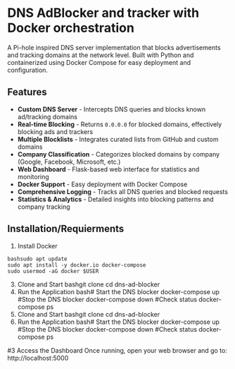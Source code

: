 # DNS AdBlocker and tracker with Docker orchestration

A Pi-hole inspired DNS server implementation that blocks advertisements and tracking domains at the network level. Built with Python and containerized using Docker Compose for easy deployment and configuration.

## Features

- **Custom DNS Server** - Intercepts DNS queries and blocks known ad/tracking domains
- **Real-time Blocking** - Returns `0.0.0.0` for blocked domains, effectively blocking ads and trackers
- **Multiple Blocklists** - Integrates curated lists from GitHub and custom domains
- **Company Classification** - Categorizes blocked domains by company (Google, Facebook, Microsoft, etc.)
- **Web Dashboard** - Flask-based web interface for statistics and monitoring
- **Docker Support** - Easy deployment with Docker Compose
- **Comprehensive Logging** - Tracks all DNS queries and blocked requests
- **Statistics & Analytics** - Detailed insights into blocking patterns and company tracking

## Installation/Requierments
1. Install Docker
```
bashsudo apt update
sudo apt install -y docker.io docker-compose
sudo usermod -aG docker $USER
```
3. Clone and Start
bashgit clone <repository-url>
cd dns-ad-blocker
4. Run the Application
bash# Start the DNS blocker
docker-compose up 
#Stop the DNS blocker
docker-compose down
#Check status
docker-compose ps
2. Clone and Start
bashgit clone <repository-url>
cd dns-ad-blocker
3. Run the Application
bash# Start the DNS blocker
docker-compose up 
#Stop the DNS blocker
docker-compose down
#Check status
docker-compose ps

#3 Access the Dashboard
Once running, open your web browser and go to:
http://localhost:5000
